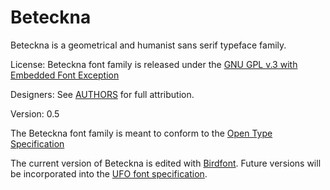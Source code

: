 # Beteckna

Beteckna is a geometrical and humanist sans serif typeface family.

License: Beteckna font family is released under the [GNU GPL v.3 with Embedded Font Exception](/LICENCE)

Designers: See [AUTHORS](/AUTHORS) for full attribution.

Version: 0.5

The Beteckna font family is meant to conform to the [Open Type Specification](http://www.microsoft.com/typography/otspec/)

The current version of Beteckna is edited with [Birdfont](https://github.com/johanmattssonm/birdfont). Future versions will be incorporated into the [UFO font specification](https://github.com/unified-font-object/ufo-spec).
